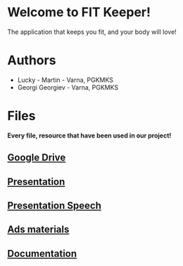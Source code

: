 # Welcome to FIT Keeper!
The application that keeps you fit, and your body will love!
# Authors

 - Lucky - Martin - Varna, PGKMKS
 - Georgi Georgiev - Varna, PGKMKS

# Files

**Every file, resource that have been used in our project!**

## [Google Drive](https://drive.google.com/drive/folders/1fq7TC0AZcImZ_lH4X5s5PfndR3rnWUvH?usp=sharing)

## [Presentation](https://docs.google.com/presentation/d/1T4GwvPqXdMn6nUzqsPrtKkKz03rnm3Bq/edit?usp=sharing&ouid=111593716932661768977&rtpof=true&sd=true)

## [Presentation Speech](https://docs.google.com/document/d/1CJApSL9PFxssrvzVc04S_yTLiAbQMhdHLSf7XFGhffQ/edit?usp=sharing)

## [Ads materials](https://drive.google.com/drive/folders/1I3-pR2GtBOSr7ajlsOr0ijMgQ3ax7VFm?usp=sharing)

## [Documentation](https://docs.google.com/document/d/1sx6XZ4A_f-_NTf_ZKT6mchU07gr3hvvE/edit?usp=sharing&ouid=111593716932661768977&rtpof=true&sd=true)
